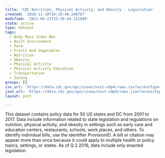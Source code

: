 ```yaml
---
title: 'CDC Nutrition, Physical Activity, and Obesity - Legislation'
created: '2020-11-10T16:18:48.248767'
modified: '2021-04-21T22:36:44.121948'
state: active
type: dataset
tags:
  - Body Mass Index Bmi
  - Built Environment
  - Farm
  - Fruits And Vegetables
  - Nutrition
  - Obesity
  - Physical Activity
  - Physical Activity Education
  - Transportation
  - Zoning
groups: []
csv_url: 'https://data.cdc.gov/api/views/nxst-x9p4/rows.csv?accessType=DOWNLOAD'
json_url: 'https://data.cdc.gov/api/views/nxst-x9p4/rows.json?accessType=DOWNLOAD'
layout: post

---
```

This dataset contains policy data for 50 US states and DC from 2001 to 2017. Data include information related to state legislation and regulations on nutrition, physical activity, and obesity in settings such as early care and education centers, restaurants, schools, work places, and others. To identify individual bills, use the identifier ProvisionID.  A bill or citation may appear more than once because it could apply to multiple health or policy topics, settings, or states. As of Q 2 2016, data include only enacted legislation.

